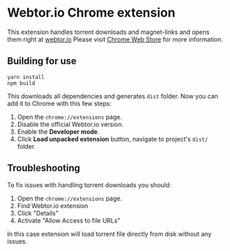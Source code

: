 # Webtor.io Chrome extension
This extension handles torrent downloads and magnet-links
and opens them right at [webtor.io](https://webtor.io)
Please visit [Chrome Web Store](https://chrome.google.com/webstore/detail/webtorio-watch-torrents-o/ngkpdaefpmokglfnmienfiaioffjodam) for more information.

## Building for use
```
yarn install
npm build
```
This downloads all dependencies and generates `dist` folder.
Now you can add it to Chrome with this few steps:
1. Open the `chrome://extensions` page.
2. Disable the official Webtor.io version.
3. Enable the **Developer mode**.
4. Click **Load unpacked extension** button, navigate to project's `dist/` folder.

## Troubleshooting
To fix issues with handling torrent downloads you should:
1. Open the `chrome://extensions` page.
2. Find Webtor.io extension
3. Click "Details"
4. Activate "Allow Access to file URLs"

In this case extension will load torrent file directly from disk without any issues.
